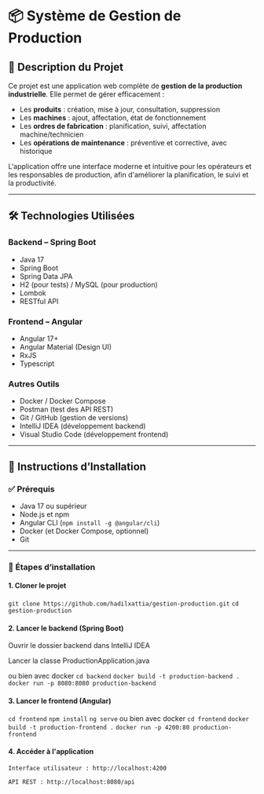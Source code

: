 # 📦 Système de Gestion de Production

## 📌 Description du Projet

Ce projet est une application web complète de **gestion de la production industrielle**. Elle permet de gérer efficacement :

- Les **produits** : création, mise à jour, consultation, suppression
- Les **machines** : ajout, affectation, état de fonctionnement
- Les **ordres de fabrication** : planification, suivi, affectation machine/technicien
- Les **opérations de maintenance** : préventive et corrective, avec historique

L'application offre une interface moderne et intuitive pour les opérateurs et les responsables de production, afin d'améliorer la planification, le suivi et la productivité.

---

## 🛠️ Technologies Utilisées

### Backend – Spring Boot

- Java 17
- Spring Boot
- Spring Data JPA
- H2 (pour tests) / MySQL (pour production)
- Lombok
- RESTful API

### Frontend – Angular

- Angular 17+
- Angular Material (Design UI)
- RxJS
- Typescript

### Autres Outils

- Docker / Docker Compose
- Postman (test des API REST)
- Git / GitHub (gestion de versions)
- IntelliJ IDEA (développement backend)
- Visual Studio Code (développement frontend)

---

## 🚀 Instructions d’Installation

### ✅ Prérequis

- Java 17 ou supérieur
- Node.js et npm
- Angular CLI (`npm install -g @angular/cli`)
- Docker (et Docker Compose, optionnel)
- Git

---

### 🧩 Étapes d’installation

#### 1. Cloner le projet


`git clone https://github.com/hadilxattia/gestion-production.git`
`cd gestion-production `

#### 2. Lancer le backend (Spring Boot)
Ouvrir le dossier backend dans IntelliJ IDEA

Lancer la classe ProductionApplication.java

ou bien avec docker
`cd backend`
`docker build -t production-backend .`
`docker run -p 8080:8080 production-backend`
#### 3. Lancer le frontend (Angular)
`cd frontend`
`npm install`
`ng serve`
ou bien avec docker
`cd frontend`
`docker build -t production-frontend .`
`docker run -p 4200:80 production-frontend`
#### 4. Accéder à l'application
`Interface utilisateur : http://localhost:4200`

`API REST : http://localhost:8080/api`